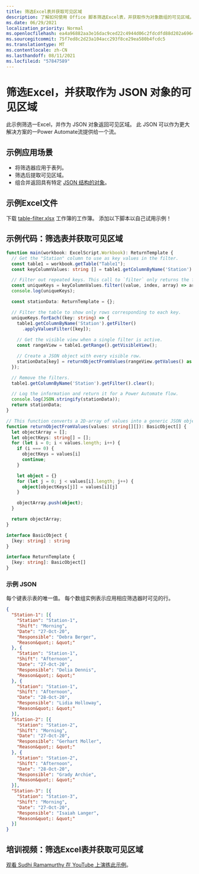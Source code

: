 ```yaml
---
title: 筛选Excel表并获取可见区域
description: 了解如何使用 Office 脚本筛选Excel表，并获取作为对象数组的可见区域。
ms.date: 06/29/2021
localization_priority: Normal
ms.openlocfilehash: ea4a96882aa3e16dac9ced22c4944d06c2fdcdfd88d202a69643e24a6a39f239
ms.sourcegitcommit: 75f7ed8c2d23a104acc293f8ce29ea580b4fcdc5
ms.translationtype: MT
ms.contentlocale: zh-CN
ms.lasthandoff: 08/11/2021
ms.locfileid: "57847589"
---
```

# <a name="filter-excel-table-and-get-visible-range-as-a-json-object"></a>筛选Excel，并获取作为 JSON 对象的可见区域

此示例筛选一Excel，并作为 JSON 对象返回可见区域。 此 JSON 可以作为更大解决方案的一Power Automate流提供给一个流。

## <a name="example-scenario"></a>示例应用场景

* 将筛选器应用于表列。
* 筛选后提取可见区域。
* 组合并返回具有特定 [JSON 结构的对象](#sample-json)。

## <a name="sample-excel-file"></a>示例Excel文件

下载 <a href="table-filter.xlsx">table-filter.xlsx</a> 工作簿的工作簿。 添加以下脚本以自己试用示例！

## <a name="sample-code-filter-a-table-and-get-visible-range"></a>示例代码：筛选表并获取可见区域

```TypeScript
function main(workbook: ExcelScript.Workbook): ReturnTemplate {
  // Get the "Station" column to use as key values in the filter.
  const table1 = workbook.getTable("Table1");
  const keyColumnValues: string [] = table1.getColumnByName('Station').getRangeBetweenHeaderAndTotal().getValues().map(value => value[0] as string);

  // Filter out repeated keys. This call to `filter` only returns the first instance of every unique element in the array.
  const uniqueKeys = keyColumnValues.filter((value, index, array) => array.indexOf(value) === index);
  console.log(uniqueKeys);

  const stationData: ReturnTemplate = {};

  // Filter the table to show only rows corresponding to each key.
  uniqueKeys.forEach((key: string) => {
    table1.getColumnByName('Station').getFilter()
      .applyValuesFilter([key]);
    
    // Get the visible view when a single filter is active.
    const rangeView = table1.getRange().getVisibleView();

    // Create a JSON object with every visible row.
    stationData[key] = returnObjectFromValues(rangeView.getValues() as string[][]);
  });

  // Remove the filters.
  table1.getColumnByName('Station').getFilter().clear();

  // Log the information and return it for a Power Automate flow.
  console.log(JSON.stringify(stationData));
  return stationData;
}

// This function converts a 2D-array of values into a generic JSON object.
function returnObjectFromValues(values: string[][]): BasicObject[] {
  let objectArray = [];
  let objectKeys: string[] = [];
  for (let i = 0; i < values.length; i++) {
    if (i === 0) {
      objectKeys = values[i]
      continue;
    }

    let object = {}
    for (let j = 0; j < values[i].length; j++) {
      object[objectKeys[j]] = values[i][j]
    }

    objectArray.push(object);
  }

  return objectArray;
}

interface BasicObject {
  [key: string] : string
}

interface ReturnTemplate {
  [key: string]: BasicObject[]
}
```

### <a name="sample-json"></a>示例 JSON

每个键表示表的唯一值。 每个数组实例表示应用相应筛选器时可见的行。

```json
{
  "Station-1": [{
    "Station": "Station-1",
    "Shift": "Morning",
    "Date": "27-Oct-20",
    "Responsible": "Debra Berger",
    "Reason&quot;: &quot;"
  }, {
    "Station": "Station-1",
    "Shift": "Afternoon",
    "Date": "27-Oct-20",
    "Responsible": "Delia Dennis",
    "Reason&quot;: &quot;"
  }, {
    "Station": "Station-1",
    "Shift": "Afternoon",
    "Date": "28-Oct-20",
    "Responsible": "Lidia Holloway",
    "Reason&quot;: &quot;"
  }],
  "Station-2": [{
    "Station": "Station-2",
    "Shift": "Morning",
    "Date": "27-Oct-20",
    "Responsible": "Gerhart Moller",
    "Reason&quot;: &quot;"
  }, {
    "Station": "Station-2",
    "Shift": "Afternoon",
    "Date": "28-Oct-20",
    "Responsible": "Grady Archie",
    "Reason&quot;: &quot;"
  }],
  "Station-3": [{
    "Station": "Station-3",
    "Shift": "Morning",
    "Date": "27-Oct-20",
    "Responsible": "Isaiah Langer",
    "Reason&quot;: &quot;"
  }]
}
```

## <a name="training-video-filter-an-excel-table-and-get-the-visible-range"></a>培训视频：筛选Excel表并获取可见区域

[观看 Sudhi Ramamurthy 在 YouTube 上演练此示例](https://youtu.be/Mv7BrvPq84A)。
